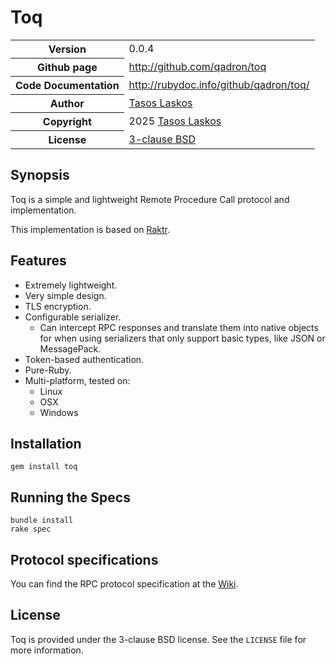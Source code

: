 # Toq

<table>
    <tr>
        <th>Version</th>
        <td>0.0.4</td>
    </tr>
    <tr>
        <th>Github page</th>
        <td><a href="http://github.com/qadron/toq">http://github.com/qadron/toq</a></td>
     </tr>
    <tr>
        <th>Code Documentation</th>
        <td><a href="http://rubydoc.info/github/qadron/toq/">http://rubydoc.info/github/qadron/toq/</a></td>
    </tr>
    <tr>
       <th>Author</th>
       <td><a href="mailto:tasos.laskos@gmail.com">Tasos Laskos</a></td>
    </tr>
    <tr>
        <th>Copyright</th>
        <td> 2025 <a href="mailto:tasos.laskos@gmail.com">Tasos Laskos</a></td>
    </tr>
    <tr>
        <th>License</th>
        <td><a href="file.LICENSE.html">3-clause BSD</a></td>
    </tr>
</table>

## Synopsis

Toq is a simple and lightweight Remote Procedure Call protocol and implementation.

This implementation is based on [Raktr](https://github.com/qadron/raktr).

## Features

 - Extremely lightweight.
 - Very simple design.
 - TLS encryption.
 - Configurable serializer.
    - Can intercept RPC responses and translate them into native objects for
        when using serializers that only support basic types, like JSON or MessagePack.
 - Token-based authentication.
 - Pure-Ruby.
 - Multi-platform, tested on:
    - Linux
    - OSX
    - Windows

## Installation

    gem install toq

## Running the Specs

    bundle install
    rake spec

## Protocol specifications

You can find the RPC protocol specification at the
[Wiki](https://github.com/Arachni/arachni-rpc/wiki).

## License

Toq is provided under the 3-clause BSD license.
See the `LICENSE` file for more information.

